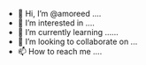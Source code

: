 - 👋 Hi, I’m @amoreed ....
- 👀 I’m interested in ....
- 🌱 I’m currently learning ......
- 💞️ I’m looking to collaborate on ...
- 📫 How to reach me ....

<!---
amoreed/amoreed is a ✨ special ✨ repository because its `README.md` (this file) appears on your GitHub profile.
You can click the Preview link to take a look at your changes.
--->
